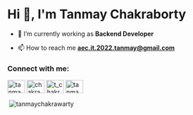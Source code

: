 # Hi 👋, I'm Tanmay Chakraborty

- 🔭 I’m currently working as **Backend Developer**

- 📫 How to reach me **aec.it.2022.tanmay@gmail.com**

<h3 align="left">Connect with me:</h3>
<p align="left">
<a href="https://linkedin.com/in/tanmaychakrawarty" target="blank"><img align="center" src="https://raw.githubusercontent.com/rahuldkjain/github-profile-readme-generator/master/src/images/icons/Social/linked-in-alt.svg" alt="tanmay-chakraborty-521913199" height="30" width="40" /></a>
<a href="https://www.codechef.com/users/chakrawarty99" target="blank"><img align="center" src="https://cdn.jsdelivr.net/npm/simple-icons@3.1.0/icons/codechef.svg" alt="chakrawarty99" height="30" width="40" /></a>
<a href="https://codeforces.com/profile/t_chakrawarty" target="blank"><img align="center" src="https://cdn.jsdelivr.net/npm/simple-icons@3.0.1/icons/codeforces.svg" alt="t_chakrawarty" height="30" width="40" /></a>
<a href="https://www.leetcode.com/me_tanmay" target="blank"><img align="center" src="https://raw.githubusercontent.com/rahuldkjain/github-profile-readme-generator/master/src/images/icons/Social/leet-code.svg" alt="tanmay__" height="30" width="40" /></a>
</p>

<p>&nbsp;<img align="center" src="https://github-readme-stats.vercel.app/api?username=tanmaychakrawarty&show_icons=true&locale=en" alt="tanmaychakrawarty" /></p>
